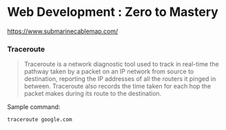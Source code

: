 # Web Development : Zero to Mastery

https://www.submarinecablemap.com/

### Traceroute

> Traceroute is a network diagnostic tool used to track in real-time the pathway taken by a packet on an IP network from source to destination, reporting the IP addresses of all the routers it pinged in between. Traceroute also records the time taken for each hop the packet makes during its route to the destination.

Sample command:

`traceroute google.com`

